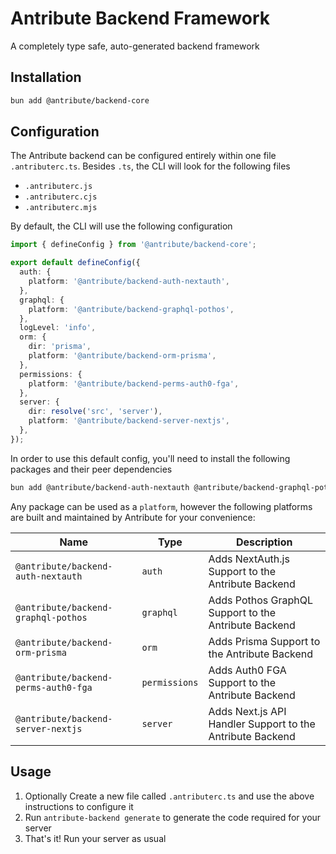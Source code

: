# Antribute Backend Framework

A completely type safe, auto-generated backend framework

## Installation

```bash
bun add @antribute/backend-core
```

## Configuration

The Antribute backend can be configured entirely within one file `.antributerc.ts`. Besides `.ts`,
the CLI will look for the following files

- `.antributerc.js`
- `.antributerc.cjs`
- `.antributerc.mjs`

By default, the CLI will use the following configuration

```typescript
import { defineConfig } from '@antribute/backend-core';

export default defineConfig({
  auth: {
    platform: '@antribute/backend-auth-nextauth',
  },
  graphql: {
    platform: '@antribute/backend-graphql-pothos',
  },
  logLevel: 'info',
  orm: {
    dir: 'prisma',
    platform: '@antribute/backend-orm-prisma',
  },
  permissions: {
    platform: '@antribute/backend-perms-auth0-fga',
  },
  server: {
    dir: resolve('src', 'server'),
    platform: '@antribute/backend-server-nextjs',
  },
});
```

In order to use this default config, you'll need to install the following packages and their peer
dependencies

```bash
bun add @antribute/backend-auth-nextauth @antribute/backend-graphql-pothos @antribute/backend-orm-prisma @antribute/backend-perms-auth0-fga @antribute/backend-server-nextjs -D
```

Any package can be used as a `platform`, however the following platforms are built and maintained by
Antribute for your convenience:

| Name                                 | Type          | Description                                               |
| ------------------------------------ | ------------- | --------------------------------------------------------- |
| `@antribute/backend-auth-nextauth`   | `auth`        | Adds NextAuth.js Support to the Antribute Backend         |
| `@antribute/backend-graphql-pothos`  | `graphql`     | Adds Pothos GraphQL Support to the Antribute Backend      |
| `@antribute/backend-orm-prisma`      | `orm`         | Adds Prisma Support to the Antribute Backend              |
| `@antribute/backend-perms-auth0-fga` | `permissions` | Adds Auth0 FGA Support to the Antribute Backend           |
| `@antribute/backend-server-nextjs`   | `server`      | Adds Next.js API Handler Support to the Antribute Backend |

## Usage

1. Optionally Create a new file called `.antributerc.ts` and use the above instructions to configure it
1. Run `antribute-backend generate` to generate the code required for your server
1. That's it! Run your server as usual
